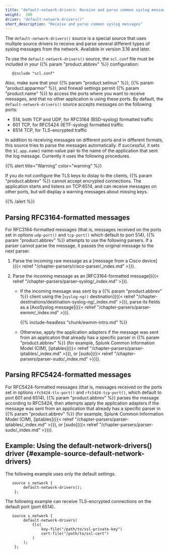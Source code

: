 ```yaml
---
title: "default-network-drivers: Receive and parse common syslog messages"
weight:  300
driver: "default-network-drivers()"
short_description: "Receive and parse common syslog messages"
---
```

<!-- DISCLAIMER: This file is based on the syslog-ng Open Source Edition documentation https://github.com/balabit/syslog-ng-ose-guides/commit/2f4a52ee61d1ea9ad27cb4f3168b95408fddfdf2 and is used under the terms of The syslog-ng Open Source Edition Documentation License. The file has been modified by Axoflow. -->

The `default-network-drivers()` source is a special source that uses multiple source drivers to receive and parse several different types of syslog messages from the network. Available in version 3.16 and later.

To use the `default-network-drivers()` source, the `scl.conf` file must be included in your {{% param "product.abbrev" %}} configuration:

```shell
   @include "scl.conf"
```

Also, make sure that your {{% param "product.selinux" %}}, {{% param "product.apparmor" %}}, and firewall settings permit {{% param "product.name" %}} to access the ports where you want to receive messages, and that no other application is using these ports. By default, the `default-network-drivers()` source accepts messages on the following ports:

- 514, both TCP and UDP, for RFC3164 (BSD-syslog) formatted traffic
- 601 TCP, for RFC5424 (IETF-syslog) formatted traffic
- 6514 TCP, for TLS-encrypted traffic

In addition to receiving messages on different ports and in different formats, this source tries to parse the messages automatically. If successful, it sets the `${.app.name}` name-value pair to the name of the application that sent the log message. Currently it uses the following procedures.

{{% alert title="Warning" color="warning" %}}

If you do not configure the TLS keys to dislay to the clients, {{% param "product.abbrev" %}} cannot accept encrypted connections. The application starts and listens on TCP:6514, and can receive messages on other ports, but will display a warning messages about missing keys.

{{% /alert %}}


## Parsing RFC3164-formatted messages

For RFC3164-formatted messages (that is, messages received on the ports set in options `udp-port()` and `tcp-port()` which default to port 514), {{% param "product.abbrev" %}} attempts to use the following parsers. If a parser cannot parse the message, it passes the original message to the next parser.

1.  Parse the incoming raw message as a [message from a Cisco device]({{< relref "/chapter-parsers/cisco-parser/_index.md" >}}).

2.  Parse the incoming message as an [RFC3164-formatted message]({{< relref "/chapter-parsers/parser-syslog/_index.md" >}}).
    
      - If the incoming message was sent by a {{% param "product.abbrev" %}} client using the [`syslog-ng()` destination]({{< relref "/chapter-destinations/destination-syslog-ng/_index.md" >}}), parse its fields as a [AxoSyslog message]({{< relref "/chapter-parsers/parser-ewmm/_index.md" >}}).
        
        {{% include-headless "chunk/ewmm-intro.md" %}}
    
      - Otherwise, apply the application adapters if the message was sent from an application that already has a specific parser in {{% param "product.abbrev" %}} (for example, Splunk Common Information Model (CIM), [iptables]({{< relref "/chapter-parsers/parser-iptables/_index.md" >}}), or [sudo]({{< relref "/chapter-parsers/parser-sudo/_index.md" >}})).



## Parsing RFC5424-formatted messages

For RFC5424-formatted messages (that is, messages received on the ports set in options `rfc5424-tls-port()` and `rfc5424-tcp-port()`, which default to port 601 and 6514), {{% param "product.abbrev" %}} parses the message according to RFC5424, then attempts apply the application adapters if the message was sent from an application that already has a specific parser in {{% param "product.abbrev" %}} (for example, Splunk Common Information Model (CIM), [iptables]({{< relref "/chapter-parsers/parser-iptables/_index.md" >}}), or [sudo]({{< relref "/chapter-parsers/parser-sudo/_index.md" >}})).


## Example: Using the default-network-drivers() driver {#example-source-default-network-drivers}

The following example uses only the default settings.

```shell
   source s_network {
        default-network-drivers();
    };
```

The following example can receive TLS-encrypted connections on the default port (port 6514).

```shell
   source s_network {
        default-network-drivers(
            tls(
                key-file("/path/to/ssl-private-key")
                cert-file("/path/to/ssl-cert")
            )
        );
    };
```


